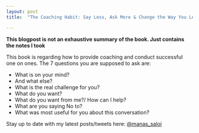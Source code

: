 ```yaml
---
layout: post
title:  "The Coaching Habit: Say Less, Ask More & Change the Way You Lead Forever -  Michael Bungay Stanier"

---
```


**This blogpost is not an exhaustive summary of the book. Just contains the notes I took**  

This book is regarding how to provide coaching and conduct successful one on ones. The 7 questions you are supposed to ask are:

* What is on your mind?
* And what else?
* What is the real challenge for you?
* What do you want?
* What do you want from me?/ How can I help?
* What are you saying No to?
* What was most useful for you about this conversation?

Stay up to date with my latest posts/tweets here: [@manas_saloi](http://twitter.com/manas_saloi)
